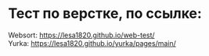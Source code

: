 # Тест по верстке, по ссылке: 
Websort: https://lesa1820.github.io/web-test/
</br>
Yurka: https://lesa1820.github.io/yurka/pages/main/
